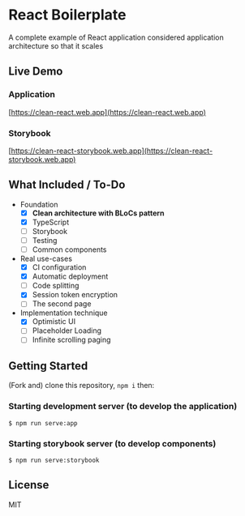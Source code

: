 # React Boilerplate

A complete example of React application considered application architecture so that it scales

## Live Demo

### Application

[https://clean-react.web.app](https://clean-react.web.app)

### Storybook

[https://clean-react-storybook.web.app](https://clean-react-storybook.web.app)

## What Included / To-Do

- Foundation
  - [x] **Clean architecture with BLoCs pattern**
  - [x] TypeScript
  - [ ] Storybook
  - [ ] Testing
  - [ ] Common components
- Real use-cases
  - [x] CI configuration
  - [x] Automatic deployment
  - [ ] Code splitting
  - [x] Session token encryption
  - [ ] The second page
- Implementation technique
  - [x] Optimistic UI
  - [ ] Placeholder Loading
  - [ ] Infinite scrolling paging

## Getting Started

(Fork and) clone this repository, `npm i` then:

### Starting development server (to develop the application)

```
$ npm run serve:app
```

### Starting storybook server (to develop components)

```
$ npm run serve:storybook
```

## License

MIT
